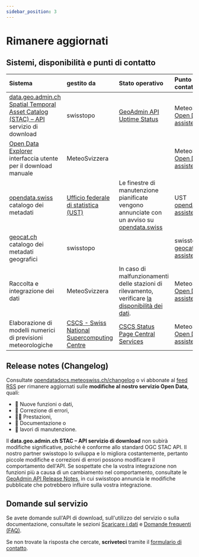 ```yaml
---
sidebar_position: 3
---
```


# Rimanere aggiornati

## Sistemi, disponibilità e punti di contatto

| Sistema | gestito da | Stato operativo | Punto di contatto |
|:-------|:------------|:-------------------|:--------------|
| [data.geo.admin.ch Spatial Temporal Asset Catalog (STAC) – API](https://www.geo.admin.ch/it/interfaccia-rest-stac-api) servizio di download | swisstopo | [GeoAdmin API Uptime Status](https://api3.geo.admin.ch/api/status.html) | MeteoSvizzera [Open Data assistenza](https://www.meteosvizzera.admin.ch/chi-siamo/contatto/formulario-di-contatto.html) |
| [Open Data Explorer](https://www.meteosvizzera.admin.ch/servizi-e-pubblicazioni/applicazioni/ext/scaricare-dati-senza-sapere-programmare.html#lang=it&mdt=normal&pgid=&sid=&col=&di=&tr=&hdr=) interfaccia utente per il download manuale | MeteoSvizzera |     | MeteoSvizzera [Open Data assistenza](https://www.meteosvizzera.admin.ch/chi-siamo/contatto/formulario-di-contatto.html) |
| [opendata.swiss](https://opendata.swiss/it/organization/bundesamt-fur-meteorologie-und-klimatologie-meteoschweiz?q=&sort=max%28issued%2C+modified%29+desc) catalogo dei metadati | [Ufficio federale di statistica (UST)](https://www.bfs.admin.ch/bfs/it/home.html) | Le finestre di manutenzione pianificate vengono annunciate con un avviso su [opendata.swiss](https://opendata.swiss) | UST [opendata.swiss assistenza](https://opendata.swiss/it/contact) | 
| [geocat.ch](https://www.geocat.ch/datahub/organization/Ufficio%20federale%20di%20meteorologia%20e%20climatologia%20MeteoSvizzera) catalogo dei metadati geografici | swisstopo | | swisstopo [geocat.ch assistenza](https://info.geocat.ch/it/contatto) |
| Raccolta e integrazione dei dati | MeteoSvizzera | In caso di malfunzionamenti delle stazioni di rilevamento, verificare [la disponibilità dei dati](https://www.meteosvizzera.admin.ch/servizi-e-pubblicazioni/applicazioni/disponibilita-dei-dati.html). | MeteoSvizzera [Open Data assistenza](https://www.meteosvizzera.admin.ch/chi-siamo/contatto/formulario-di-contatto.html) |
| Elaborazione di modelli numerici di previsioni meteorologiche | [CSCS - Swiss National Supercomputing Centre](https://www.cscs.ch/services/contractual-partners) | [CSCS Status Page Central Services](https://status.cscs.ch/) | MeteoSvizzera [Open Data assistenza](https://www.meteosvizzera.admin.ch/chi-siamo/contatto/formulario-di-contatto.html) |


## Release notes (Changelog)

Consultate [opendatadocs.meteoswiss.ch/changelog](https://opendatadocs.meteoswiss.ch/changelog) o vi abbonate al [feed RSS](https://opendatadocs.meteoswiss.ch/changelog/rss.xml) per rimanere aggiornati sulle **modifiche al nostro servizio Open Data**, quali:
- 🚀 Nuove funzioni o dati,
- 🐛 Correzione di errori,
- 🏃‍♀️ Prestazioni,
- 📝 Documentazione o
- 🔧 lavori di manutenzione.

Il **data.geo.admin.ch STAC – API servizio di download** non subirà modifiche significative, poiché è conforme allo standard OGC STAC API. Il nostro partner swisstopo lo sviluppa e lo migliora costantemente, pertanto piccole modifiche e correzioni di errori possono modificare il comportamento dell'API. Se sospettate che la vostra integrazione non funzioni più a causa di un cambiamento nel comportamento, consultate le [GeoAdmin API Release Notes](https://api3.geo.admin.ch/releasenotes/index.html), in cui swisstopo annuncia le modifiche pubblicate che potrebbero influire sulla vostra integrazione.


## Domande sul servizio

Se avete domande sull'API di download, sull'utilizzo del servizio o sulla documentazione, consultate le sezioni [Scaricare i dati](/general/download) e [Domande frequenti (FAQ)](/general/faq).

Se non trovate la risposta che cercate, **scriveteci** tramite il [formulario di contatto](https://www.meteosvizzera.admin.ch/chi-siamo/contatto/formulario-di-contatto.html).
